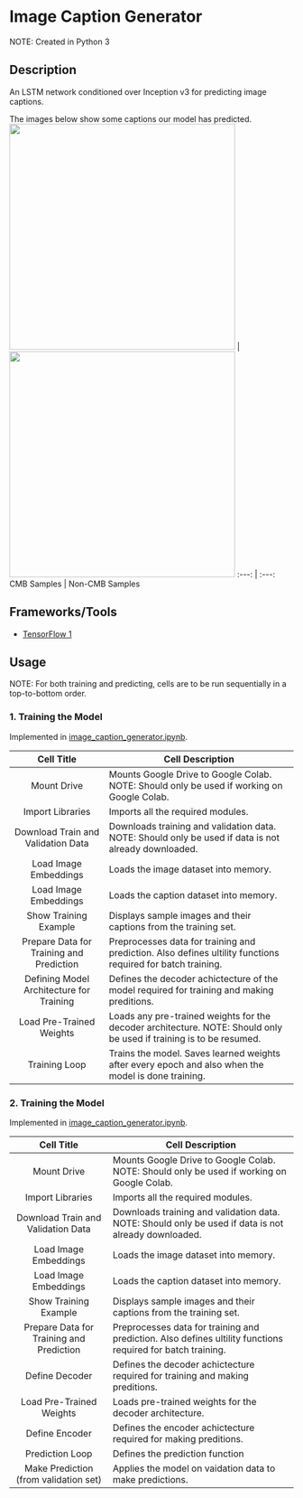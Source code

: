 # Image Caption Generator

NOTE: Created in Python 3


## Description

An LSTM network conditioned over Inception v3 for predicting image captions.

The images below show some captions our model has predicted.
<img src="/sample_images/cmb.png" width="400"> | <img src="/sample_images/non_cmb.png" width="400">
:---: | :---:
CMB Samples | Non-CMB Samples


## Frameworks/Tools

- [TensorFlow 1](https://www.tensorflow.org/api_docs/python/tf/compat/v1)


## Usage

NOTE: For both training and predicting, cells are to be run sequentially in a top-to-bottom order.

### 1. Training the Model

Implemented in [image_caption_generator.ipynb](/image_caption_generator.ipynb).

Cell Title | Cell Description
:---: | ---
Mount Drive | Mounts Google Drive to Google Colab. NOTE: Should only be used if working on Google Colab.
Import Libraries | Imports all the required modules.
Download Train and Validation Data | Downloads training and validation data. NOTE: Should only be used if data is not already downloaded.
Load Image Embeddings | Loads the image dataset into memory.
Load Image Embeddings | Loads the caption dataset into memory.
Show Training Example | Displays sample images and their captions from the training set.
Prepare Data for Training and Prediction | Preprocesses data for training and prediction. Also defines ultility functions required for batch training.
Defining Model Architecture for Training | Defines the decoder achictecture of the model required for training and making preditions.
Load Pre-Trained Weights | Loads any pre-trained weights for the decoder architecture. NOTE: Should only be used if training is to be resumed.
Training Loop | Trains the model. Saves learned weights after every epoch and also when the model is done training.

### 2. Training the Model

Implemented in [image_caption_generator.ipynb](/image_caption_generator.ipynb).

Cell Title | Cell Description
:---: | ---
Mount Drive | Mounts Google Drive to Google Colab. NOTE: Should only be used if working on Google Colab.
Import Libraries | Imports all the required modules.
Download Train and Validation Data | Downloads training and validation data. NOTE: Should only be used if data is not already downloaded.
Load Image Embeddings | Loads the image dataset into memory.
Load Image Embeddings | Loads the caption dataset into memory.
Show Training Example | Displays sample images and their captions from the training set.
Prepare Data for Training and Prediction | Preprocesses data for training and prediction. Also defines ultility functions required for batch training.
Define Decoder | Defines the decoder achictecture required for training and making preditions.
Load Pre-Trained Weights | Loads pre-trained weights for the decoder architecture.
Define Encoder | Defines the encoder achictecture required for making preditions.
Prediction Loop | Defines the prediction function
Make Prediction (from validation set) | Applies the model on vaidation data to make predictions.
